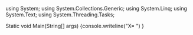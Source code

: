 using System;
using System.Collections.Generic;
using System.Linq;
using System.Text;
using System.Threading.Tasks;

Static void Main(String[] args)
{console.writeline("X= ")
}
